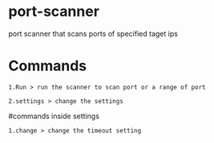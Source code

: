 # port-scanner
 port scanner that scans ports of specified taget ips



# Commands
    1.Run > run the scanner to scan port or a range of port

    2.settings > change the settings 
 
 #commands inside settings 
 
    1.change > change the timeout setting
